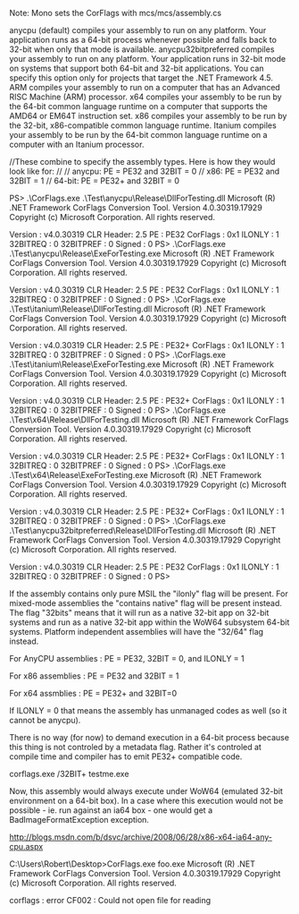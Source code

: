 ﻿Note: Mono sets the CorFlags with mcs/mcs/assembly.cs

anycpu (default) compiles your assembly to run on any platform. Your application runs as a 64-bit process whenever possible and falls back to 32-bit when only that mode is available.
anycpu32bitpreferred compiles your assembly to run on any platform. Your application runs in 32-bit mode on systems that support both 64-bit and 32-bit applications. You can specify this option only for projects that target the .NET Framework 4.5.
ARM compiles your assembly to run on a computer that has an Advanced RISC Machine (ARM) processor.
x64 compiles your assembly to be run by the 64-bit common language runtime on a computer that supports the AMD64 or EM64T instruction set.
x86 compiles your assembly to be run by the 32-bit, x86-compatible common language runtime.
Itanium compiles your assembly to be run by the 64-bit common language runtime on a computer with an Itanium processor.



//These combine to specify the assembly types. Here is how they would look like for:
//
//	anycpu: PE = PE32    and  32BIT = 0
//		x86:      PE = PE32    and  32BIT = 1
//		64-bit:  PE = PE32+  and  32BIT = 0

PS> .\CorFlags.exe .\Test\anycpu\Release\DllForTesting.dll
Microsoft (R) .NET Framework CorFlags Conversion Tool.  Version  4.0.30319.17929
Copyright (c) Microsoft Corporation.  All rights reserved.

Version   : v4.0.30319
CLR Header: 2.5
PE        : PE32
CorFlags  : 0x1
ILONLY    : 1
32BITREQ  : 0
32BITPREF : 0
Signed    : 0
PS> .\CorFlags.exe .\Test\anycpu\Release\ExeForTesting.exe
Microsoft (R) .NET Framework CorFlags Conversion Tool.  Version  4.0.30319.17929
Copyright (c) Microsoft Corporation.  All rights reserved.

Version   : v4.0.30319
CLR Header: 2.5
PE        : PE32
CorFlags  : 0x1
ILONLY    : 1
32BITREQ  : 0
32BITPREF : 0
Signed    : 0
PS> .\CorFlags.exe .\Test\itanium\Release\DllForTesting.dll
Microsoft (R) .NET Framework CorFlags Conversion Tool.  Version  4.0.30319.17929
Copyright (c) Microsoft Corporation.  All rights reserved.

Version   : v4.0.30319
CLR Header: 2.5
PE        : PE32+
CorFlags  : 0x1
ILONLY    : 1
32BITREQ  : 0
32BITPREF : 0
Signed    : 0
PS> .\CorFlags.exe .\Test\itanium\Release\ExeForTesting.exe
Microsoft (R) .NET Framework CorFlags Conversion Tool.  Version  4.0.30319.17929
Copyright (c) Microsoft Corporation.  All rights reserved.

Version   : v4.0.30319
CLR Header: 2.5
PE        : PE32+
CorFlags  : 0x1
ILONLY    : 1
32BITREQ  : 0
32BITPREF : 0
Signed    : 0
PS> .\CorFlags.exe .\Test\x64\Release\DllForTesting.dll
Microsoft (R) .NET Framework CorFlags Conversion Tool.  Version  4.0.30319.17929
Copyright (c) Microsoft Corporation.  All rights reserved.

Version   : v4.0.30319
CLR Header: 2.5
PE        : PE32+
CorFlags  : 0x1
ILONLY    : 1
32BITREQ  : 0
32BITPREF : 0
Signed    : 0
PS> .\CorFlags.exe .\Test\x64\Release\ExeForTesting.exe
Microsoft (R) .NET Framework CorFlags Conversion Tool.  Version  4.0.30319.17929
Copyright (c) Microsoft Corporation.  All rights reserved.

Version   : v4.0.30319
CLR Header: 2.5
PE        : PE32+
CorFlags  : 0x1
ILONLY    : 1
32BITREQ  : 0
32BITPREF : 0
Signed    : 0
PS> .\CorFlags.exe .\Test\anycpu32bitpreferred\Release\DllForTesting.dll
Microsoft (R) .NET Framework CorFlags Conversion Tool.  Version  4.0.30319.17929
Copyright (c) Microsoft Corporation.  All rights reserved.

Version   : v4.0.30319
CLR Header: 2.5
PE        : PE32
CorFlags  : 0x1
ILONLY    : 1
32BITREQ  : 0
32BITPREF : 0
Signed    : 0
PS>



If the assembly contains only pure MSIL the "ilonly" flag will be present. For mixed-mode assemblies the "contains native" flag will be present instead. The flag "32bits" means that it will run as a native 32-bit app on 32-bit systems and run as a native 32-bit app within the WoW64 subsystem 64-bit systems. Platform independent assemblies will have the "32/64" flag instead.

For AnyCPU assemblies : PE = PE32, 32BIT = 0, and ILONLY = 1

For x86 assemblies : PE = PE32 and 32BIT = 1

For x64 assmblies : PE = PE32+ and 32BIT=0

If ILONLY = 0 that means the assembly has unmanaged codes as well (so it cannot be anycpu).

There is no way (for now) to demand execution in a 64-bit process because this thing is not controled by a metadata flag. Rather it's controled at compile time and compiler has to emit PE32+ compatible code.


corflags.exe /32BIT+ testme.exe

Now, this assembly would always execute under WoW64 (emulated 32-bit environment on a 64-bit box). In a case where this execution would not be possible - ie. run against an ia64 box - one would get a BadImageFormatException exception.

http://blogs.msdn.com/b/dsvc/archive/2008/06/28/x86-x64-ia64-any-cpu.aspx



C:\Users\Robert\Desktop>CorFlags.exe foo.exe
Microsoft (R) .NET Framework CorFlags Conversion Tool.  Version  4.0.30319.17929
Copyright (c) Microsoft Corporation.  All rights reserved.

corflags : error CF002 : Could not open file for reading

